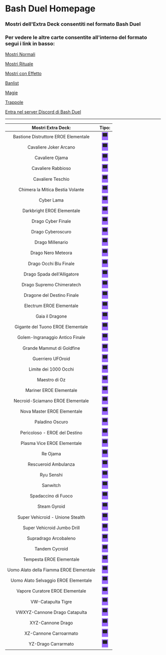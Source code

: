 # Bash Duel Homepage

### Mostri dell'Extra Deck consentiti nel formato Bash Duel 

### Per vedere le altre carte consentite all'interno del formato segui i link in basso:


[Mostri Normali](../NormalMonsters/MostriNormali.md)

[Mostri Rituale](../RitualMonsters/MostriRituale.md)

[Mostri con Effetto](../EffectMonsters/MostriEffetto.md)

[Banlist](../README.md)

[Magie](../Spells//Magie.md)

[Trappole](../Traps/Trappole.md)

[Entra nel server Discord di Bash Duel](https://discord.gg/5PpMBYZf)

---

|Mostri Extra Deck:                       |Tipo:                                                       |
|:---------------------------------------:|:----------------------------------------------------------:|
| Bastione Distruttore EROE Elementale    | <img src="../images/fusion.png" alt="drawing" width="20"/> |
| Cavaliere Joker Arcano                  | <img src="../images/fusion.png" alt="drawing" width="20"/> |
| Cavaliere Ojama                         | <img src="../images/fusion.png" alt="drawing" width="20"/> |
| Cavaliere Rabbioso                      | <img src="../images/fusion.png" alt="drawing" width="20"/> |
| Cavaliere Teschio                       | <img src="../images/fusion.png" alt="drawing" width="20"/> |
| Chimera la Mitica Bestia Volante        | <img src="../images/fusion.png" alt="drawing" width="20"/> |
| Cyber Lama                              | <img src="../images/fusion.png" alt="drawing" width="20"/> |
| Darkbright EROE Elementale              | <img src="../images/fusion.png" alt="drawing" width="20"/> |
| Drago Cyber Finale                      | <img src="../images/fusion.png" alt="drawing" width="20"/> |
| Drago Cyberoscuro                       | <img src="../images/fusion.png" alt="drawing" width="20"/> |
| Drago Millenario                        | <img src="../images/fusion.png" alt="drawing" width="20"/> |
| Drago Nero Meteora                      | <img src="../images/fusion.png" alt="drawing" width="20"/> |
| Drago Occhi Blu Finale                  | <img src="../images/fusion.png" alt="drawing" width="20"/> |
| Drago Spada dell'Alligatore             | <img src="../images/fusion.png" alt="drawing" width="20"/> |
| Drago Supremo Chimeratech               | <img src="../images/fusion.png" alt="drawing" width="20"/> |
| Dragone del Destino Finale              | <img src="../images/fusion.png" alt="drawing" width="20"/> |
| Electrum EROE Elementale                | <img src="../images/fusion.png" alt="drawing" width="20"/> |
| Gaia il Dragone                         | <img src="../images/fusion.png" alt="drawing" width="20"/> |
| Gigante del Tuono EROE Elementale       | <img src="../images/fusion.png" alt="drawing" width="20"/> |
| Golem-Ingranaggio Antico Finale         | <img src="../images/fusion.png" alt="drawing" width="20"/> |
| Grande Mammut di Goldfine               | <img src="../images/fusion.png" alt="drawing" width="20"/> |
| Guerriero UFOroid                       | <img src="../images/fusion.png" alt="drawing" width="20"/> |
| Limite dei 1000 Occhi                   | <img src="../images/fusion.png" alt="drawing" width="20"/> |
| Maestro di Oz                           | <img src="../images/fusion.png" alt="drawing" width="20"/> |
| Mariner EROE Elementale                 | <img src="../images/fusion.png" alt="drawing" width="20"/> |
| Necroid-Sciamano EROE Elementale        | <img src="../images/fusion.png" alt="drawing" width="20"/> |
| Nova Master EROE Elementale             | <img src="../images/fusion.png" alt="drawing" width="20"/> |
| Paladino Oscuro                         | <img src="../images/fusion.png" alt="drawing" width="20"/> |
| Pericoloso - EROE del Destino           | <img src="../images/fusion.png" alt="drawing" width="20"/> |
| Plasma Vice EROE Elementale             | <img src="../images/fusion.png" alt="drawing" width="20"/> |
| Re Ojama                                | <img src="../images/fusion.png" alt="drawing" width="20"/> |
| Rescueroid Ambulanza                    | <img src="../images/fusion.png" alt="drawing" width="20"/> |
| Ryu Senshi                              | <img src="../images/fusion.png" alt="drawing" width="20"/> |
| Sanwitch                                | <img src="../images/fusion.png" alt="drawing" width="20"/> |
| Spadaccino di Fuoco                     | <img src="../images/fusion.png" alt="drawing" width="20"/> |
| Steam Gyroid                            | <img src="../images/fusion.png" alt="drawing" width="20"/> |
| Super Vehicroid - Unione Stealth        | <img src="../images/fusion.png" alt="drawing" width="20"/> |
| Super Vehicroid Jumbo Drill             | <img src="../images/fusion.png" alt="drawing" width="20"/> |
| Supradrago Arcobaleno                   | <img src="../images/fusion.png" alt="drawing" width="20"/> |
| Tandem Cycroid                          | <img src="../images/fusion.png" alt="drawing" width="20"/> |
| Tempesta EROE Elementale                | <img src="../images/fusion.png" alt="drawing" width="20"/> |
| Uomo Alato della Fiamma EROE Elementale | <img src="../images/fusion.png" alt="drawing" width="20"/> |
| Uomo Alato Selvaggio EROE Elementale    | <img src="../images/fusion.png" alt="drawing" width="20"/> |
| Vapore Curatore EROE Elementale         | <img src="../images/fusion.png" alt="drawing" width="20"/> |
| VW-Catapulta Tigre                      | <img src="../images/fusion.png" alt="drawing" width="20"/> |
| VWXYZ-Cannone Drago Catapulta           | <img src="../images/fusion.png" alt="drawing" width="20"/> |
| XYZ-Cannone Drago                       | <img src="../images/fusion.png" alt="drawing" width="20"/> |
| XZ-Cannone Carroarmato                  | <img src="../images/fusion.png" alt="drawing" width="20"/> |
| YZ-Drago Carrarmato                     | <img src="../images/fusion.png" alt="drawing" width="20"/> |
